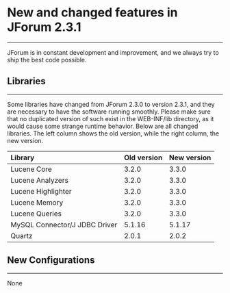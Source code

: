 # New and changed features in JForum 2.3.1 #

---

JForum is in constant development and improvement, and we always try to ship the best code possible.


## Libraries ##

---

Some libraries have changed from JForum 2.3.0 to version 2.3.1, and they are necessary to have the software running smoothly. Please make sure that no duplicated version of such exist in the WEB-INF/lib directory, as it would cause some strange runtime behavior.
Below are all changed libraries. The left column shows the old version, while the right column, the new version.

|Library|Old version|New version|
|:------|:----------|:----------|
|Lucene Core|3.2.0|3.3.0|
|Lucene Analyzers|3.2.0|3.3.0|
|Lucene Highlighter|3.2.0|3.3.0|
|Lucene Memory|3.2.0|3.3.0|
|Lucene Queries|3.2.0|3.3.0|
|MySQL Connector/J JDBC Driver|5.1.16|5.1.17|
|Quartz|2.0.1|2.0.2|

## New Configurations ##

---

None